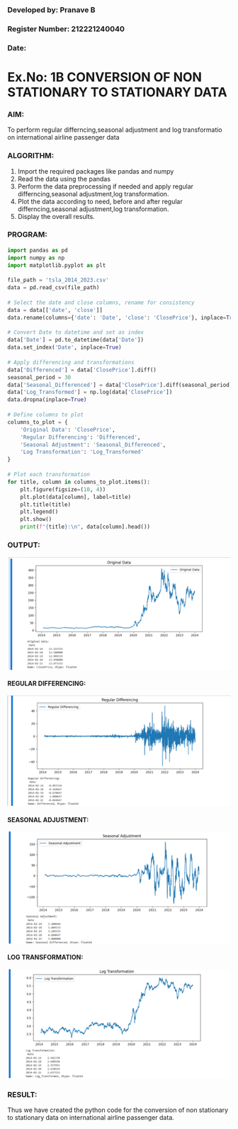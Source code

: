### Developed by: Pranave B
### Register Number: 212221240040
### Date:

# Ex.No: 1B CONVERSION OF NON STATIONARY TO STATIONARY DATA
### AIM:
To perform regular differncing,seasonal adjustment and log transformatio on international airline passenger data
### ALGORITHM:
1. Import the required packages like pandas and numpy
2. Read the data using the pandas
3. Perform the data preprocessing if needed and apply regular differncing,seasonal adjustment,log transformation.
4. Plot the data according to need, before and after regular differncing,seasonal adjustment,log transformation.
5. Display the overall results.


### PROGRAM:

```python
import pandas as pd
import numpy as np
import matplotlib.pyplot as plt

file_path = 'tsla_2014_2023.csv'
data = pd.read_csv(file_path)

# Select the date and close columns, rename for consistency
data = data[['date', 'close']]
data.rename(columns={'date': 'Date', 'close': 'ClosePrice'}, inplace=True)

# Convert Date to datetime and set as index
data['Date'] = pd.to_datetime(data['Date'])
data.set_index('Date', inplace=True)

# Apply differencing and transformations
data['Differenced'] = data['ClosePrice'].diff()
seasonal_period = 30
data['Seasonal_Differenced'] = data['ClosePrice'].diff(seasonal_period)
data['Log_Transformed'] = np.log(data['ClosePrice'])
data.dropna(inplace=True)

# Define columns to plot
columns_to_plot = {
    'Original Data': 'ClosePrice',
    'Regular Differencing': 'Differenced',
    'Seasonal Adjustment': 'Seasonal_Differenced',
    'Log Transformation': 'Log_Transformed'
}

# Plot each transformation
for title, column in columns_to_plot.items():
    plt.figure(figsize=(10, 4))
    plt.plot(data[column], label=title)
    plt.title(title)
    plt.legend()
    plt.show()
    print(f"{title}:\n", data[column].head())

```



### OUTPUT:

![](original-data.png)

#### REGULAR DIFFERENCING:

![tsa1](regular-differencing.png)

#### SEASONAL ADJUSTMENT:

![tsa2](seasonal-adjustment.png)

#### LOG TRANSFORMATION:

![tsa3](log-transformation.png)


### RESULT:
Thus we have created the python code for the conversion of non stationary to stationary data on international airline passenger
data.

